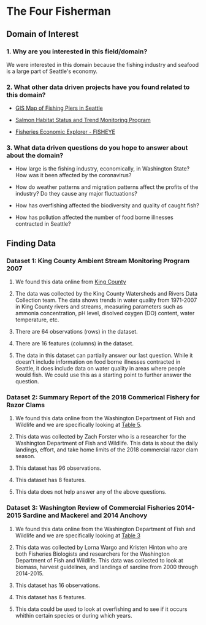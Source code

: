 # The Four Fisherman

## Domain of Interest
### 1. Why are you interested in this field/domain?
We were interested in this domain because the fishing industry and seafood is a large part of Seattle's economy.

### 2. What other data driven projects have you found related to this domain?

  - [GIS Map of Fishing Piers in Seattle](https://data.seattle.gov/Parks-and-Recreation/Seattle-Parks-and-Recreation-GIS-Map-Layer-Shapefi/rnss-rcmd)

  - [Salmon Habitat Status and Trend Monitoring Program](https://www.fisheries.noaa.gov/resource/map/salmon-habitat-status-and-trend-monitoring-program-data)

  - [Fisheries Economic Explorer - FISHEYE](https://dataexplorer.northwestscience.fisheries.noaa.gov/fisheye/)

### 3. What data driven questions do you hope to answer about about the domain?

  - How large is the fishing industry, economically, in Washington State? How was it been affected by the coronavirus?
  
  - How do weather patterns and migration patterns affect the profits of the industry? Do they cause any major fluctuations?
  
  - How has overfishing affected the biodiversity and quality of caught fish?
  
  - How has pollution affected the number of food borne illnesses contracted in Seattle?


## Finding Data
### Dataset 1: King County Ambient Stream Monitoring Program 2007
  1. We found this data online from [King County](https://www.kingcounty.gov/~/media/services/environment/watersheds/streams-data/StreamTrendSummary2007.ashx?la=en)

  2. The data was collected by the King County Watersheds and Rivers Data Collection team. The data shows trends in water quality from 1971-2007 in King County rivers and         streams, measuring parameters such as ammonia concentration, pH level, disolved oxygen (DO) content, water temperature, etc.

 3. There are 64 observations (rows) in the dataset.

 4. There are 16 features (columns) in the dataset.

 5. The data in this dataset can partially answer our last question. While it doesn't include information on food borne illnesses contracted in Seattle, it does include data on     water quality in areas where people would fish. We could use this as a starting point to further answer the question.

### Dataset 2: Summary Report of the 2018 Commerical Fishery for Razor Clams
  1. We found this data online from the Washington Department of Fish and Wildlife and we are specifically looking at [Table 5](https://wdfw.wa.gov/sites/default/files/publications/02115/wdfw02115.pdf).
    
  2. This data was collected by Zach Forster who is a researcher for the Washington Department of Fish and Wildlife. This data is about the daily landings, effort, and take home limits of the 2018 commercial razor clam season.
  
  3. This dataset has 96 observations.
  
  4. This dataset has 8 features.
  
  5. This data does not help answer any of the above questions.
  

### Dataset 3: Washington Review of Commercial Fisheries 2014-2015 Sardine and Mackerel and 2014 Anchovy
  1. We found this data online from the Washington Department of Fish and Wildlife and we are specifically looking at [Table 3](https://wdfw.wa.gov/sites/default/files/publications/01883/wdfw01883.pdf)

  2. This data was collected by Lorna Wargo and Kristen Hinton who are both Fisheries Biologists and researchers for the Washington Department of Fish and Wildlife. This data was collected to look at biomass, harvest guidelines, and landings of sardine from 2000 through 2014-2015.
  
  3. This dataset has 16 observations.
  
  4. This dataset has 6 features.
  
  5. This data could be used to look at overfishing and to see if it occurs whithin certain species or during which years.
